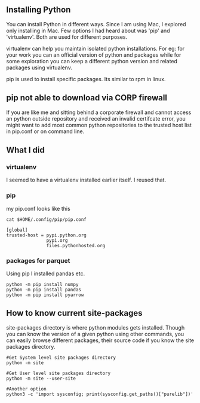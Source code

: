## Installing Python

You can install Python in different ways. Since I am using Mac, I explored only installing in Mac. Few options I had heard about was 'pip' and 'virtualenv'. Both are used for different purposes. 

virtualenv can help you maintain isolated python installations. For eg: for your work you can an official version of python and packages while for some exploration you can keep a different python version and related packages using virtualenv. 

pip is used to install specific packages. Its similar to rpm in linux. 

## pip not able to download via CORP firewall
If you are like me and sitting behind a corporate firewall and cannot access an python outside repository and received an invalid certifcate error, you might want to add most common python repositories to the trusted host list in pip.conf or on command line. 
                                            
## What I did
### virtualenv
I seemed to have a virtualenv installed earlier itself. I reused that. 
### pip 
my pip.conf looks like this 

    cat $HOME/.config/pip/pip.conf
  
    [global]
    trusted-host = pypi.python.org
                   pypi.org
                   files.pythonhosted.org
               

### packages for parquet               
Using pip I installed pandas etc. 

    python -m pip install numpy
    python -m pip install pandas
    python -m pip install pyarrow
 
## How to know current site-packages 
site-packages directory is where python modules gets installed. Though you can know the version of a given python using other commands, you can easily browse different packages, their source code if you know the site packages directory. 

    #Get System level site packages directory
    python -m site

    #Get User level site packages directory
    python -m site --user-site
    
    #Another option
    python3 -c 'import sysconfig; print(sysconfig.get_paths()["purelib"])'



